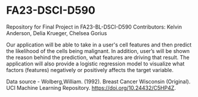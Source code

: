 # FA23-DSCI-D590
Repository for Final Project in FA23-BL-DSCI-D590
Contributors: Kelvin Anderson, Delia Krueger, Chelsea Gorius

Our application will be able to take in a user's cell features and then predict the likelihood of the cells being malignant. In addition, user’s will be shown the reason behind the prediction, what features are driving that result. The application will also provide a logistic regression model to visualize what factors (features) negatively or positively affects the target variable. 


Data source - Wolberg,William. (1992). Breast Cancer Wisconsin (Original). UCI Machine Learning Repository. https://doi.org/10.24432/C5HP4Z.